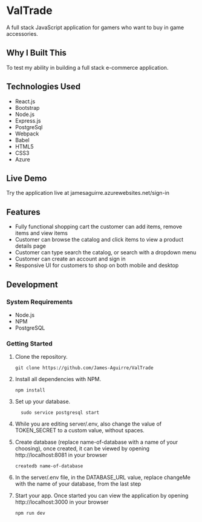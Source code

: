 # ValTrade

A full stack JavaScript application for gamers who want to buy in game accessories.

## Why I Built This

To test my ability in building a full stack e-commerce application.

## Technologies Used

- React.js
- Bootstrap
- Node.js
- Express.js
- PostgreSql
- Webpack
- Babel
- HTML5
- CSS3
- Azure

 ## Live Demo

Try the application live at jamesaguirre.azurewebsites.net/sign-in 

## Features

- Fully functional shopping cart the customer can add items, remove items and view items
- Customer can browse the catalog and click items to view a product details page
- Customer can type search the catalog, or search with a dropdown menu
- Customer can create an account and sign in
- Responsive UI for customers to shop on both mobile and desktop

<!-- ## Preview

![SGT React](assets/sgt-react.gif) -->

## Development

### System Requirements

- Node.js
- NPM
- PostgreSQL

### Getting Started

1. Clone the repository.

   ```shell
   git clone https://github.com/James-Aguirre/ValTrade
   ```

1. Install all dependencies with NPM.

   ```shell
   npm install
   ```

1. Set up your database.

   ```shell
     sudo service postgresql start
   ```

1. While you are editing server/.env, also change the value of TOKEN_SECRET to a custom value, without spaces.

1. Create database (replace name-of-database with a name of your choosing), once created, it can be viewed by opening http://localhost:8081 in your browser
   
   ```shell
   createdb name-of-database
   ```

1. In the server/.env file, in the DATABASE_URL value, replace changeMe with the name of your database, from the last step

1. Start your app. Once started you can view the application by opening http://localhost:3000 in your browser

   ```shell
   npm run dev
   ```
